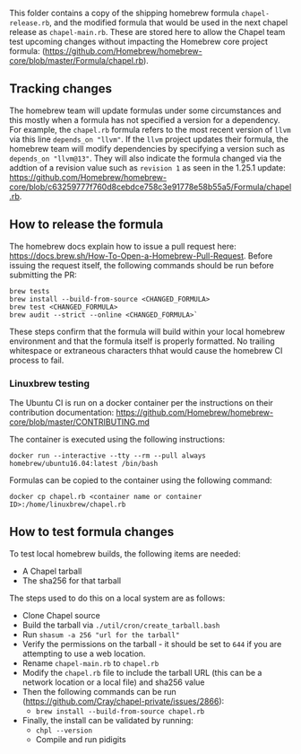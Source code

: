 
This folder contains a copy of the shipping homebrew formula `chapel-release.rb`, 
and the modified formula that would be used in the next chapel release as 
`chapel-main.rb`.  These are stored here to allow the Chapel team test upcoming changes without 
impacting the Homebrew core project formula: (https://github.com/Homebrew/homebrew-core/blob/master/Formula/chapel.rb).   
## Tracking changes
The homebrew team will update formulas under some circumstances and this mostly when a formula
has not specified a version for a dependency.  For example, the `chapel.rb` formula refers to the 
most recent version of `llvm` via this line `depends_on "llvm"`.  If the `llvm` project updates their 
formula, the homebrew team will modify dependencies by specifying a version such as `depends_on "llvm@13"`.
They will also indicate the formula changed via the addtion of a revision value such as `revision 1` as seen
in the 1.25.1 update:  https://github.com/Homebrew/homebrew-core/blob/c63259777f760d8cebdce758c3e91778e58b55a5/Formula/chapel.rb. 

## How to release the formula 
The homebrew docs explain how to issue a pull request here:  
https://docs.brew.sh/How-To-Open-a-Homebrew-Pull-Request.  Before issuing the request itself, 
the following commands should be run before submitting the PR: 
```
brew tests
brew install --build-from-source <CHANGED_FORMULA>
brew test <CHANGED_FORMULA>
brew audit --strict --online <CHANGED_FORMULA>`
```

These steps confirm that the formula will build within your local homebrew environment and 
that the formula itself is properly formatted.  No trailing whitespace or extraneous characters
thhat would cause the homebrew CI process to fail. 

### Linuxbrew testing 
The Ubuntu CI is run on a docker container per the instructions on their contribution documentation: 
https://github.com/Homebrew/homebrew-core/blob/master/CONTRIBUTING.md

The container is executed using the following instructions: 
```
docker run --interactive --tty --rm --pull always homebrew/ubuntu16.04:latest /bin/bash
```

Formulas can be copied to the container using the following command: 
```
docker cp chapel.rb <container name or container ID>:/home/linuxbrew/chapel.rb
```

## How to test formula changes
To test local homebrew builds, the following items are needed: 
 - A Chapel tarball 
 - The sha256 for that tarball

 The steps used to do this on a local system are as follows: 
 - Clone Chapel source 
 - Build the tarball via `./util/cron/create_tarball.bash`
 - Run `shasum -a 256 "url for the tarball"`
 - Verify the permissions on the tarball - it should be set to `644` if you are attempting to use a web location. 
 - Rename `chapel-main.rb` to `chapel.rb` 
 - Modify the `chapel.rb` file to include the tarball URL (this can be a network location or a local file) and sha256 value
 - Then the following commands can be run (https://github.com/Cray/chapel-private/issues/2866): 
   - `brew install --build-from-source chapel.rb`
 - Finally, the install can be validated by running: 
   - `chpl --version`
   - Compile and run pidigits